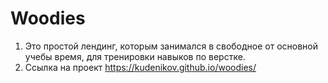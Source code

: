 # Woodies
1. Это простой лендинг, которым занимался в свободное от основной учебы время, для тренировки навыков по верстке.
2. Ссылка на проект https://kudenikov.github.io/woodies/
